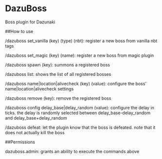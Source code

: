 # DazuBoss
Boss plugin for Dazunaki

##How to use

/dazuboss set_vanilla (key) (type) (nbt): register a new boss from vanilla nbt tags

/dazuboss set_magic (key) (name): register a new boss from magic plugin

/dazuboss spawn (key): summons a registered boss

/dazuboss list: shows the list of all registered bosses

/dazuboss name|location|alivecheck (key) (value): configure the boss' name|location|alivecheck settings

/dazuboss remove (key): remove the registered boss

/dazuboss config delay_base|delay_random (value): configure the delay in ticks. the delay is randomly selected between delay_base-delay_random and delay_base+delay_random

/dazuboss defeat: let the plugin know that the boss is defeated. note that it does not actually kill the boss

##Permissions

dazuboss.admin: grants an ability to execute the commands above
